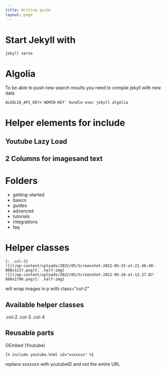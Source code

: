 ```yaml
---
title: Writing guide
layout: page
---
```


# Start Jekyll with 
```
jekyll serve
```

# Algolia

To be able to push new search results you need to compile jekyll with new data

```
ALGOLIA_API_KEY='ADMIN-KEY' bundle exec jekyll algolia
```

# Helper elements for include

## Youtube Lazy Load

## 2 Columns for imagesand text


# Folders

- getting-started
- basics
- guides
- advanced
- tutorials
- integrations
- faq

# Helper classes 

```
{: .col-2}
![](/wp-content/uploads/2022/05/Screenshot-2022-05-25-at-21.46.48-800x1217.png){: .half-img}
![](/wp-content/uploads/2022/05/Screenshot-2022-05-26-at-13.37.07-800x1796.png){: .half-img}
```

will wrap images in p with class="col-2"

## Available helper classes

.col-2
.col-3
.col-4

## Reusable parts

OEmbed (Youtube)

```
{% include youtube.html id="xxxxxxx" %}
```

replace xxxxxxx with youtubeID and not the entire URL

